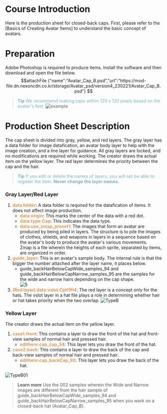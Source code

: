 # Course Introduction
Here is the production sheet for closed-back caps. 
First, please refer to the [Basics of Creating Avatar Items] to understand the basic concept of avatars.

# Preparation
Adobe Photoshop is required to produce items. Install the software and then download and open the file below.
$$attachFile
{"name":"Avatar_Cap_B.psd","url":"https://mod-file.dn.nexoncdn.co.kr/storage/Avatar_psd/version4_230221/Avatar_Cap_B.psd"}
$$

><span style="color: #7cafc2"> **Tip**
> We recommend making caps within 120 x 120 pixels based on the avatar's feet.</span>
> ![example](https://mod-file.dn.nexoncdn.co.kr/bbs/16769485559327fc72cf03aca4128998b423540c3e049.png{"width":"150px"} "example")

# Production Sheet Description
The cap sheet is divided into gray, yellow, and red layers.
The gray layer has a data folder for image datafication, an avatar body layer to help with the image creation, and a line layer for guidance. All gray layers are locked, and no modifications are required while working.
The creator draws the actual item on the yellow layer.
The red layer determines the priority between the cap and the hair.

> <span style="color: #7cafc2">**Tip**
> If you edit or delete the names of layers, you will not be able to register the item.
> **Never change the layer names.**</span>

### Gray Layer/Red Layer
1. <span style="color: #dc9656">**data folder**</span>: A data folder is required for the datafication of items. It does not affect image production.
    * <span style="color: #dc9656">**data:origin**</span>: This marks the center of the data with a red dot.
    * <span style="color: #dc9656">**data:type:Cap**</span>: This indicates the data type.
    * <span style="color: #dc9656">**data:use_zmap_preset1**</span>: The images that form an avatar are produced by being piled in layers. The structure is to pile the images of clothes, shields, and weapons in layers in a sequence based on the avatar's body to produce the avatar's various movements.<br>Zmap is a file wherein the heights of each sprite, separated by items, are organized in order.
2. <span style="color: #dc9656">**guide_layer**</span>: This is an avatar's sample body. The internal rule is that the bigger the number attached after the layer name, it places below.<br>
    * guide_backHairBelowCapWide_samples_94 and guide_backHairBelowCapNarrow_samples_95 are the samples for the wide and narrow hairs depending on the cap shape.<br> ![5](https://mod-file.dn.nexoncdn.co.kr/bbs/16457811937535becc03a37664135889302106c115bff.png "5")
3. <span style="color: #dc9656">**(Red layer) data:vslot:CpH1H4**</span>: The red layer is a concept only for the hats. The vslot layer in a hat file plays a role in determining whether hair or hat takes priority when the two overlap. 
![TypeB](https://mod-file.dn.nexoncdn.co.kr/bbs/1677032543121310bc61208a34d33b830aba8862f51c4.png "TypeB")
### Yellow Layer
The creator draws the actual item on the yellow layer.

1. <span style="color: #dc9656">**case1.front**</span>: This contains a layer to draw the front of the hat and front-view samples of normal hair and pressed hair.
    * <span style="color: #dc9656">**edithere:cap_cap_34**</span>: This layer lets you draw the front of the hat.
2. <span style="color: #dc9656">**case2.back**</span>: This contains a layer to draw the back of the cap and back-view samples of normal hair and pressed hair.
    * <span style="color: #dc9656">**edithere:cap_backCap_92**</span>: This layer lets you draw the back of the hat.

![TypeB01](https://mod-file.dn.nexoncdn.co.kr/bbs/1677033338202aa1833624a264a098601f346edc6fc3f.png "TypeB01")
> <span style="color: #585858">**Learn more**
> Use the 002 samples wherein the Wide and Narrow images are different from the hair sample of guide_backHairBelowCapWide_samples_94 and guide_backHairBelowCapNarrow_samples_95 when you work on a closed-back hat (Avatar_Cap_B).</span>

